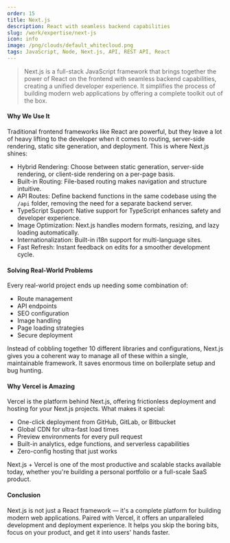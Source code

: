 ```yaml
---
order: 15
title: Next.js
description: React with seamless backend capabilities
slug: /work/expertise/next-js
icon: info
image: /png/clouds/default_whitecloud.png
tags: JavaScript, Node, Next.js, API, REST API, React
---
```


> Next.js is a full-stack JavaScript framework that brings together the power of React on the frontend with seamless backend capabilities, creating a unified developer experience. It simplifies the process of building modern web applications by offering a complete toolkit out of the box.

#### Why We Use It

Traditional frontend frameworks like React are powerful, but they leave a lot of heavy lifting to the developer when it comes to routing, server-side rendering, static site generation, and deployment. This is where Next.js shines:

- Hybrid Rendering: Choose between static generation, server-side rendering, or client-side rendering on a per-page basis.
- Built-in Routing: File-based routing makes navigation and structure intuitive.
- API Routes: Define backend functions in the same codebase using the `/api` folder, removing the need for a separate backend server.
- TypeScript Support: Native support for TypeScript enhances safety and developer experience.
- Image Optimization: Next.js handles modern formats, resizing, and lazy loading automatically.
- Internationalization: Built-in i18n support for multi-language sites.
- Fast Refresh: Instant feedback on edits for a smoother development cycle.

#### Solving Real-World Problems

Every real-world project ends up needing some combination of:

- Route management
- API endpoints
- SEO configuration
- Image handling
- Page loading strategies
- Secure deployment

Instead of cobbling together 10 different libraries and configurations, Next.js gives you a coherent way to manage all of these within a single, maintainable framework. It saves enormous time on boilerplate setup and bug hunting.

#### Why Vercel is Amazing

Vercel is the platform behind Next.js, offering frictionless deployment and hosting for your Next.js projects. What makes it special:

- One-click deployment from GitHub, GitLab, or Bitbucket
- Global CDN for ultra-fast load times
- Preview environments for every pull request
- Built-in analytics, edge functions, and serverless capabilities
- Zero-config hosting that just works

Next.js + Vercel is one of the most productive and scalable stacks available today, whether you're building a personal portfolio or a full-scale SaaS product.

#### Conclusion

Next.js is not just a React framework — it's a complete platform for building modern web applications. Paired with Vercel, it offers an unparalleled development and deployment experience. It helps you skip the boring bits, focus on your product, and get it into users' hands faster.
